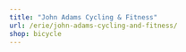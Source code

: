 ```yaml
---
title: "John Adams Cycling & Fitness"
url: /erie/john-adams-cycling-and-fitness/
shop: bicycle
---
```

